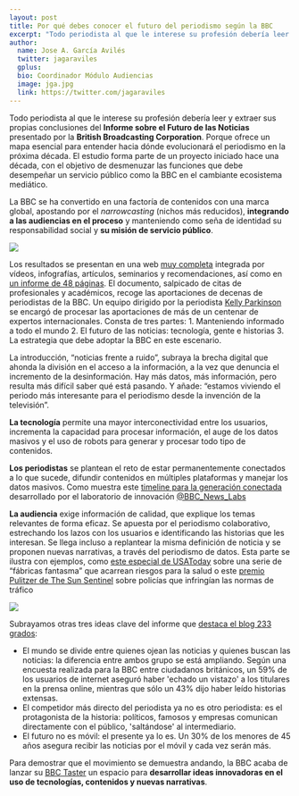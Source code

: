```yaml
---
layout: post
title: Por qué debes conocer el futuro del periodismo según la BBC
excerpt: "Todo periodista al que le interese su profesión debería leer y extraer sus propias conclusiones del Informe sobre el Futuro de las Noticias presentado por la British Broadcasting Corporation. Porque ofrece un mapa esencial para entender hacia dónde evolucionará el periodismo en la próxima década. El estudio forma parte de un proyecto iniciado hace una década, con el objetivo de desmenuzar las funciones que debe desempeñar un servicio público como la BBC en el cambiante ecosistema mediático."
author:
  name: Jose A. García Avilés
  twitter: jagaraviles
  gplus:  
  bio: Coordinador Módulo Audiencias
  image: jga.jpg
  link: https://twitter.com/jagaraviles
---
```

Todo periodista al que le interese su profesión debería leer y extraer sus propias conclusiones del **Informe sobre el Futuro de las Noticias** presentado por la **British Broadcasting Corporation**. Porque ofrece un mapa esencial para entender hacia dónde evolucionará el periodismo en la próxima década. El estudio forma parte de un proyecto iniciado hace una década, con el objetivo de desmenuzar las funciones que debe desempeñar un servicio público como la BBC en el cambiante ecosistema mediático.

La BBC se ha convertido en una factoría de contenidos con una marca global, apostando por el _narrowcasting_ (nichos más reducidos), **integrando a las audiencias en el proceso** y manteniendo como seña de identidad su responsabilidad social y **su misión de servicio público**.

![](https://dl.dropboxusercontent.com/u/3578704/Fotos_MIP/viewfromtheinsidev2.jpg)

Los resultados se presentan en una web [muy completa](http://www.bbc.co.uk/news/resources/idt-bbb9e158-4a1b-43c7-8b3b-9651938d4d6a) integrada por vídeos, infografías, artículos, seminarios y recomendaciones, así como en [un informe de 48 páginas](http://newsimg.bbc.co.uk/1/shared/bsp/hi/pdfs/28_01_15futureofnews.pdf). El documento, salpicado de citas de profesionales y académicos,  recoge las aportaciones de decenas de periodistas de la BBC. Un equipo dirigido por la periodista [Kelly Parkinson](https://twitter.com/KP_Parkinson) se encargó de procesar las aportaciones de más de un centenar de expertos internacionales. Consta de tres partes: 1. Manteniendo informado a todo el mundo 2. El futuro de las noticias: tecnología, gente e historias 3. La estrategia que debe adoptar la BBC en este escenario.

La introducción, “noticias frente a ruido”, subraya la brecha digital que ahonda la división en el acceso a la información, a la vez que denuncia el incremento de la desinformación. Hay más datos, más información, pero resulta más difícil saber qué está pasando. Y añade: “estamos viviendo el periodo más interesante para el periodismo desde la invención de la televisión”.

**La tecnología** permite una mayor interconectividad entre los usuarios, incrementa la capacidad para procesar información, el auge de los datos masivos y el uso de robots para generar y procesar todo tipo de contenidos.

**Los periodistas** se plantean el reto de estar permanentemente conectados a lo que sucede, difundir contenidos en múltiples plataformas y manejar los datos masivos. Como muestra este [timeline para la generación conectada](http://www.bbc.com/news/uk-31012118) desarrollado por el laboratorio de innovación [@BBC_News_Labs](https://twitter.com/BBC_News_Labs)

**La audiencia** exige información de calidad, que explique los temas relevantes de forma eficaz. Se apuesta por el periodismo colaborativo, estrechando los lazos con los usuarios e identificando las historias que les interesan. Se llega incluso a replantear la misma definición de noticia y se proponen nuevas narrativas, a través del periodismo de datos. Esta parte se ilustra con ejemplos, como [este especial de USAToday](http://www.usatoday.com/topic/B68DCD3E-7E3F-424A-BDA4-41077D772EA1/ghostfactories/)  sobre una serie de “fábricas fantasma” que acarrean riesgos para la salud o este [premio Pulitzer de The Sun Sentinel](http://www.pulitzer.org/works/2013-Public-Service) sobre policías que infringían las normas de tráfico

![](https://dl.dropboxusercontent.com/u/3578704/Fotos_MIP/_80572084_timeline-small.gif)

Subrayamos otras tres ideas clave del informe que [destaca el blog 233 grados](http://233grados.lainformacion.com/blog/2015/02/as%C3%AD-ve-la-bbc-el-futuro-del-periodismo.html):
 
* El mundo se divide entre quienes ojean las noticias y quienes buscan las noticias: la diferencia entre ambos grupo se está ampliando. Según una encuesta realizada para la BBC entre ciudadanos británicos, un 59% de los usuarios de internet aseguró haber 'echado un vistazo' a los titulares en la prensa online, mientras que sólo un 43% dijo haber leído historias extensas.
* El competidor más directo del periodista ya no es otro periodista: es el protagonista de la historia: políticos, famosos y empresas comunican directamente con el público, 'saltándose' al intermediario.
* El futuro no es móvil: el presente ya lo es. Un 30% de los menores de 45 años asegura recibir las noticias por el móvil y cada vez serán más.
 
Para demostrar que el movimiento se demuestra andando, la BBC acaba de lanzar su [BBC Taster](http://www.bbc.co.uk/taster) un espacio para **desarrollar ideas innovadoras en el uso de tecnologías, contenidos y nuevas narrativas**.